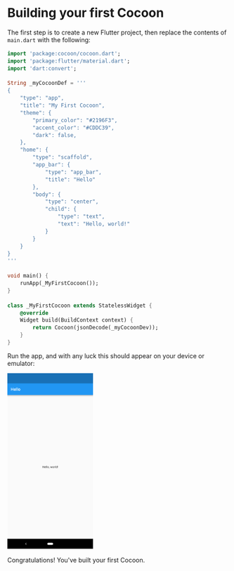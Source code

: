 # Building your first Cocoon

The first step is to create a new Flutter project, then replace the contents of `main.dart` with the following:

```dart
import 'package:cocoon/cocoon.dart';
import 'package:flutter/material.dart';
import 'dart:convert';

String _myCocoonDef = '''
{
    "type": "app",
    "title": "My First Cocoon",
    "theme": {
        "primary_color": "#2196F3",
        "accent_color": "#CDDC39",
        "dark": false,
    },
    "home": {
        "type": "scaffold",
        "app_bar": {
            "type": "app_bar",
            "title": "Hello"
        },
        "body": {
            "type": "center",
            "child": {
                "type": "text",
                "text": "Hello, world!"
            }
        }
    }
}
'''

void main() {
    runApp(_MyFirstCocoon());
}

class _MyFirstCocoon extends StatelessWidget {
    @override
    Widget build(BuildContext context) {
        return Cocoon(jsonDecode(_myCocoonDev));
    }
}
```

Run the app, and with any luck this should appear on your device or emulator:

<img src="hello_world_screen1.png" height="400">

Congratulations! You've built your first Cocoon.